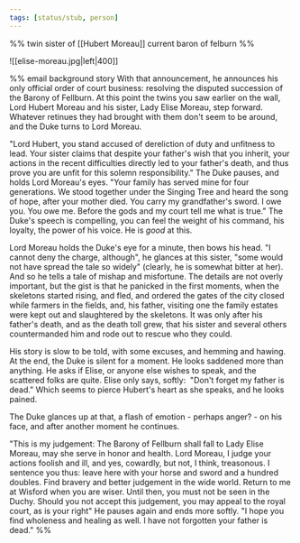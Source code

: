 ```yaml
---
tags: [status/stub, person]
---
```


%% twin sister of [[Hubert Moreau]] current baron of felburn %%

![[elise-moreau.jpg|left|400]]


%% email background story
With that announcement, he announces his only official order of court business: resolving the disputed succession of the Barony of Fellburn. At this point the twins you saw earlier on the wall, Lord Hubert Moreau and his sister, Lady Elise Moreau, step forward. Whatever retinues they had brought with them don't seem to be around, and the Duke turns to Lord Moreau.
  
"Lord Hubert, you stand accused of dereliction of duty and unfitness to lead. Your sister claims that despite your father's wish that you inherit, your actions in the recent difficulties directly led to your father's death, and thus prove you are unfit for this solemn responsibility." The Duke pauses, and holds Lord Moreau's eyes. "Your family has served mine for four generations. We stood together under the Singing Tree and heard the song of hope, after your mother died. You carry my grandfather's sword. I owe you. You owe me. Before the gods and my court tell me what is true." The Duke's speech is compelling, you can feel the weight of his command, his loyalty, the power of his voice. He is _good_ at this. 

  
Lord Moreau holds the Duke's eye for a minute, then bows his head. "I cannot deny the charge, although", he glances at this sister, "some would not have spread the tale so widely" (clearly, he is somewhat bitter at her). And so he tells a tale of mishap and misfortune. The details are not overly important, but the gist is that he panicked in the first moments, when the skeletons started rising, and fled, and ordered the gates of the city closed while farmers in the fields, and, his father, visiting one the family estates were kept out and slaughtered by the skeletons. It was only after his father's death, and as the death toll grew, that his sister and several others countermanded him and rode out to rescue who they could.

  

His story is slow to be told, with some excuses, and hemming and hawing. At the end, the Duke is silent for a moment. He looks saddened more than anything. He asks if Elise, or anyone else wishes to speak, and the scattered folks are quite. Elise only says, softly:  "Don't forget my father is dead." Which seems to pierce Hubert's heart as she speaks, and he looks pained.

  

The Duke glances up at that, a flash of emotion - perhaps anger? - on his face, and after another moment he continues. 

  

"This is my judgement: The Barony of Fellburn shall fall to Lady Elise Moreau, may she serve in honor and health. Lord Moreau, I judge your actions foolish and ill, and yes, cowardly, but not, I think, treasonous. I sentence you thus: leave here with your horse and sword and a hundred doubles. Find bravery and better judgement in the wide world. Return to me at Wisford when you are wiser. Until then, you must not be seen in the Duchy. Should you not accept this judgement, you may appeal to the royal court, as is your right" He pauses again and ends more softly. "I hope you find wholeness and healing as well. I have not forgotten your father is dead."
%%